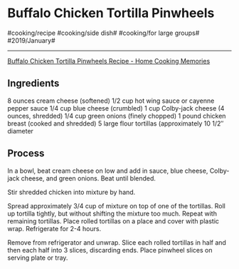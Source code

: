 # Buffalo Chicken Tortilla Pinwheels
#cooking/recipe #cooking/side dish# #cooking/for large groups# #2019/January#
- - - -
[Buffalo Chicken Tortilla Pinwheels Recipe - Home Cooking Memories](https://homecookingmemories.com/buffalo-chicken-tortilla-pinwheels/)

## Ingredients
8 ounces cream cheese (softened)
1/2 cup hot wing sauce or cayenne pepper sauce
1/4 cup blue cheese (crumbled)
1 cup Colby-jack cheese (4 ounces, shredded)
1/4 cup green onions (finely chopped)
1 pound chicken breast (cooked and shredded)
5 large flour tortillas (approximately 10 1/2″ diameter

## Process
In a bowl, beat cream cheese on low and add in sauce, blue cheese, Colby-jack cheese, and green onions. Beat until blended.

Stir shredded chicken into mixture by hand.

Spread approximately 3/4 cup of mixture on top of one of the tortillas. Roll up tortilla tightly, but without shifting the mixture too much. Repeat with remaining tortillas. Place rolled tortillas on a place and cover with plastic wrap. Refrigerate for 2-4 hours.

Remove from refrigerator and unwrap. Slice each rolled tortillas in half and then each half into 3 slices, discarding ends. Place pinwheel slices on serving plate or tray.